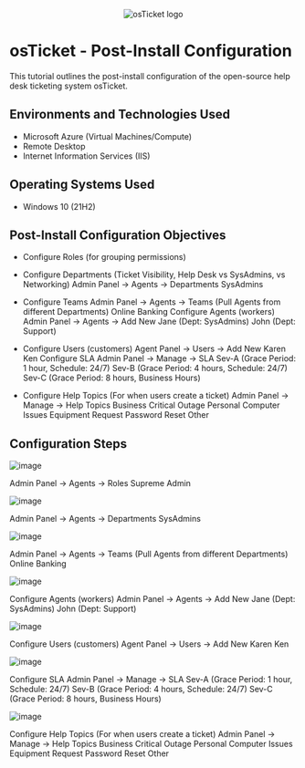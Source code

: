 <p align="center">
<img src="https://i.imgur.com/Clzj7Xs.png" alt="osTicket logo"/>
</p>

<h1>osTicket - Post-Install Configuration</h1>
This tutorial outlines the post-install configuration of the open-source help desk ticketing system osTicket.<br />



<h2>Environments and Technologies Used</h2>

- Microsoft Azure (Virtual Machines/Compute)
- Remote Desktop
- Internet Information Services (IIS)

<h2>Operating Systems Used </h2>

- Windows 10</b> (21H2)

<h2>Post-Install Configuration Objectives</h2>

- Configure Roles (for grouping permissions)


- Configure Departments (Ticket Visibility, Help Desk vs SysAdmins, vs Networking)
Admin Panel -> Agents -> Departments
SysAdmins

- Configure Teams
Admin Panel -> Agents -> Teams (Pull Agents from different Departments)
Online Banking
Configure Agents (workers)
Admin Panel -> Agents -> Add New
Jane (Dept: SysAdmins)
John (Dept: Support)

- Configure Users (customers)
Agent Panel -> Users -> Add New
Karen
Ken
Configure SLA
Admin Panel -> Manage -> SLA
Sev-A (Grace Period: 1 hour, Schedule: 24/7)
Sev-B (Grace Period: 4 hours, Schedule: 24/7)
Sev-C (Grace Period: 8 hours, Business Hours)

- Configure Help Topics (For when users create a ticket)
Admin Panel -> Manage -> Help Topics
Business Critical Outage
Personal Computer Issues
Equipment Request
Password Reset
Other


<h2>Configuration Steps</h2>

![image](https://github.com/user-attachments/assets/2eb0f2c3-a8d2-42ce-a5b5-cac383eccfb6)

Admin Panel -> Agents -> Roles
Supreme Admin

![image](https://github.com/user-attachments/assets/b016d879-066c-428d-bd58-5e1abaa92911)

Admin Panel -> Agents -> Departments
SysAdmins

![image](https://github.com/user-attachments/assets/ee8613ac-94a4-4324-85ea-1f30ec81c89a)

Admin Panel -> Agents -> Teams (Pull Agents from different Departments)
Online Banking

![image](https://github.com/user-attachments/assets/1f506a89-2e85-4774-96e6-a020eed4447a)


Configure Agents (workers)
Admin Panel -> Agents -> Add New
Jane (Dept: SysAdmins)
John (Dept: Support)

![image](https://github.com/user-attachments/assets/8c4e59d9-e330-45d6-8283-b1e7b393ebf5)

Configure Users (customers)
Agent Panel -> Users -> Add New
Karen
Ken

![image](https://github.com/user-attachments/assets/4bd27b59-1490-48d4-add0-90dea4aeb949)

Configure SLA
Admin Panel -> Manage -> SLA
Sev-A (Grace Period: 1 hour, Schedule: 24/7)
Sev-B (Grace Period: 4 hours, Schedule: 24/7)
Sev-C (Grace Period: 8 hours, Business Hours)

![image](https://github.com/user-attachments/assets/8be15c2d-a696-4446-8d57-7d15f0ace514)

Configure Help Topics (For when users create a ticket)
Admin Panel -> Manage -> Help Topics
Business Critical Outage
Personal Computer Issues
Equipment Request
Password Reset
Other




